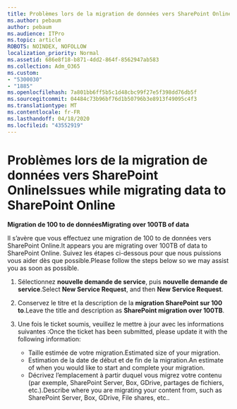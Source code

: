 ```yaml
---
title: Problèmes lors de la migration de données vers SharePoint Online
ms.author: pebaum
author: pebaum
ms.audience: ITPro
ms.topic: article
ROBOTS: NOINDEX, NOFOLLOW
localization_priority: Normal
ms.assetid: 686e8f18-b871-4dd2-864f-8562947ab583
ms.collection: Adm_O365
ms.custom:
- "5300030"
- "1885"
ms.openlocfilehash: 7a801bb6ff5b5c1d48cbc99f27e5f398dd76db5f
ms.sourcegitcommit: 04484c73b96bf76d1b50796b3e8913f49095c4f3
ms.translationtype: MT
ms.contentlocale: fr-FR
ms.lasthandoff: 04/18/2020
ms.locfileid: "43552919"
---
```

# <a name="issues-while-migrating-data-to-sharepoint-online"></a><span data-ttu-id="94967-102">Problèmes lors de la migration de données vers SharePoint Online</span><span class="sxs-lookup"><span data-stu-id="94967-102">Issues while migrating data to SharePoint Online</span></span>

<span data-ttu-id="94967-103">**Migration de 100 to de données**</span><span class="sxs-lookup"><span data-stu-id="94967-103">**Migrating over 100TB of data**</span></span>

<span data-ttu-id="94967-104">Il s’avère que vous effectuez une migration de 100 to de données vers SharePoint Online.</span><span class="sxs-lookup"><span data-stu-id="94967-104">It appears you are migrating over 100TB of data to SharePoint Online.</span></span> <span data-ttu-id="94967-105">Suivez les étapes ci-dessous pour que nous puissions vous aider dès que possible.</span><span class="sxs-lookup"><span data-stu-id="94967-105">Please follow the steps below so we may assist you as soon as possible.</span></span> 

1. <span data-ttu-id="94967-106">Sélectionnez **nouvelle demande de service**, puis **nouvelle demande de service**.</span><span class="sxs-lookup"><span data-stu-id="94967-106">Select **New Service Request**, and then **New Service Request**.</span></span> 
2. <span data-ttu-id="94967-107">Conservez le titre et la description de la **migration SharePoint sur 100 to**.</span><span class="sxs-lookup"><span data-stu-id="94967-107">Leave the title and description as **SharePoint migration over 100TB**.</span></span>
3. <span data-ttu-id="94967-108">Une fois le ticket soumis, veuillez le mettre à jour avec les informations suivantes :</span><span class="sxs-lookup"><span data-stu-id="94967-108">Once the ticket has been submitted, please update it with the following information:</span></span> 

    - <span data-ttu-id="94967-109">Taille estimée de votre migration.</span><span class="sxs-lookup"><span data-stu-id="94967-109">Estimated size of your migration.</span></span>
    - <span data-ttu-id="94967-110">Estimation de la date de début et de fin de la migration.</span><span class="sxs-lookup"><span data-stu-id="94967-110">An estimate of when you would like to start and complete your migration.</span></span>
    - <span data-ttu-id="94967-111">Décrivez l’emplacement à partir duquel vous migrez votre contenu (par exemple, SharePoint Server, Box, GDrive, partages de fichiers, etc.).</span><span class="sxs-lookup"><span data-stu-id="94967-111">Describe where you are migrating your content from, such as SharePoint Server, Box, GDrive, File shares, etc..</span></span>
